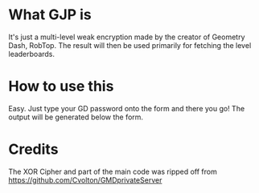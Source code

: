 # What GJP is
It's just a multi-level weak encryption made by the creator of Geometry Dash, RobTop. The result will then be used primarily for fetching the level leaderboards.
# How to use this
Easy. Just type your GD password onto the form and there you go! The output will be generated below the form.
# Credits
The XOR Cipher and part of the main code was ripped off from https://github.com/Cvolton/GMDprivateServer
